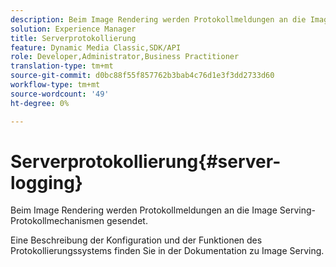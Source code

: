 ```yaml
---
description: Beim Image Rendering werden Protokollmeldungen an die Image Serving-Protokollmechanismen gesendet.
solution: Experience Manager
title: Serverprotokollierung
feature: Dynamic Media Classic,SDK/API
role: Developer,Administrator,Business Practitioner
translation-type: tm+mt
source-git-commit: d0bc88f55f857762b3bab4c76d1e3f3dd2733d60
workflow-type: tm+mt
source-wordcount: '49'
ht-degree: 0%

---
```



# Serverprotokollierung{#server-logging}

Beim Image Rendering werden Protokollmeldungen an die Image Serving-Protokollmechanismen gesendet.

Eine Beschreibung der Konfiguration und der Funktionen des Protokollierungssystems finden Sie in der Dokumentation zu Image Serving.
